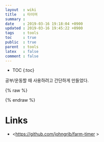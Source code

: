 ```yaml
---
layout  : wiki
title   : 타이머
summary :
date    : 2019-03-16 19:18:04 +0900
updated : 2019-03-16 19:45:22 +0900
tags    : tools
toc     : true
public  : true
parent  : tools
latex   : false
comment : false
---
```

* TOC
{:toc}

공부/운동할 때 사용하려고 간단하게 만들었다.

{% raw %}
<div id="my-timers">
    <timer-list :timers="timers" ></timer-list>
</div>
<link rel="stylesheet" href="https://stackpath.bootstrapcdn.com/bootstrap/4.3.1/css/bootstrap.min.css" integrity="sha384-ggOyR0iXCbMQv3Xipma34MD+dH/1fQ784/j6cY/iJTQUOhcWr7x9JvoRxT2MZw1T" crossorigin="anonymous">
<script src="https://cdn.jsdelivr.net/npm/vue"></script>
<script async src="/js/farm-timer.js"></script>
<style>
body {
    margin: auto;
}
</style>
{% endraw %}

# Links

* <https://github.com/johngrib/farm-timer >
